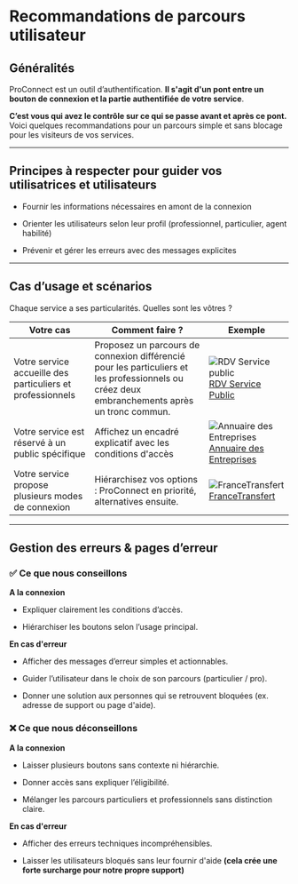 # Recommandations de parcours utilisateur

## Généralités

ProConnect est un outil d’authentification.
**Il s'agit d'un pont entre un bouton de connexion et la partie authentifiée de votre service**.

**C’est vous qui avez le contrôle sur ce qui se passe avant et après ce pont.**
Voici quelques recommandations pour un parcours simple et sans blocage pour les visiteurs de vos services.

---

## Principes à respecter pour guider vos utilisatrices et utilisateurs

- Fournir les informations nécessaires en amont de la connexion

- Orienter les utilisateurs selon leur profil (professionnel, particulier, agent habilité)

- Prévenir et gérer les erreurs avec des messages explicites

---

## Cas d’usage et scénarios

Chaque service a ses particularités. Quelles sont les vôtres ?

| Votre cas                                                  | Comment faire ?                                                                                                                               | Exemple                                                                                                                                                            |
| ---------------------------------------------------------- | --------------------------------------------------------------------------------------------------------------------------------------------- | ------------------------------------------------------------------------------------------------------------------------------------------------------------------ |
| Votre service accueille des particuliers et professionnels | Proposez un parcours de connexion différencié pour les particuliers et les professionnels ou créez deux embranchements après un tronc commun. | ![RDV Service public](/images/docs/screenshot-rdv.png)[RDV Service Public](https://rdv.anct.gouv.fr/)                                                              |
| Votre service est réservé à un public spécifique           | Affichez un encadré explicatif avec les conditions d'accès                                                                                    | ![Annuaire des Entreprises](/images/docs/screenshot-annuaire-entreprises.png)[Annuaire des Entreprises](https://annuaire-entreprises.data.gouv.fr/lp/agent-public) |
| Votre service propose plusieurs modes de connexion         | Hiérarchisez vos options : ProConnect en priorité, alternatives ensuite.                                                                      | ![FranceTransfert](/images/docs/screenshot-francetransfert.png) [FranceTransfert](https://francetransfert.numerique.gouv.fr/connect)                               |

---

## Gestion des erreurs & pages d’erreur

### ✅ Ce que nous conseillons

**A la connexion**

- Expliquer clairement les conditions d’accès.

- Hiérarchiser les boutons selon l’usage principal.

**En cas d'erreur**

- Afficher des messages d’erreur simples et actionnables.

- Guider l’utilisateur dans le choix de son parcours (particulier / pro).

- Donner une solution aux personnes qui se retrouvent bloquées (ex. adresse de support ou page d'aide).

### ❌ Ce que nous déconseillons

**A la connexion**

- Laisser plusieurs boutons sans contexte ni hiérarchie.

- Donner accès sans expliquer l’éligibilité.

- Mélanger les parcours particuliers et professionnels sans distinction claire.

**En cas d'erreur**

- Afficher des erreurs techniques incompréhensibles.

- Laisser les utilisateurs bloqués sans leur fournir d'aide
  **(cela crée une forte surcharge pour notre propre support)**
